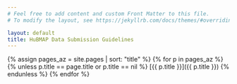 ```yaml
---
# Feel free to add content and custom Front Matter to this file.
# To modify the layout, see https://jekyllrb.com/docs/themes/#overriding-theme-defaults

layout: default
title: HuBMAP Data Submission Guidelines
---
```


{% assign pages_az = site.pages | sort: "title" %}
{% for p in pages_az %}
{% unless p.title == page.title or p.title == nil %}
[{{ p.title }}]({{ p.title }})
{% endunless %}
{% endfor %}